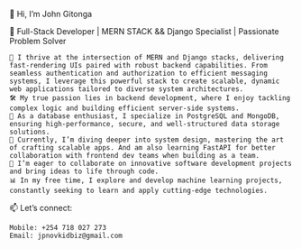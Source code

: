
👋 Hi, I’m John Gitonga

🎯 Full-Stack Developer | MERN STACK && Django Specialist | Passionate Problem Solver

    🚀 I thrive at the intersection of MERN and Django stacks, delivering fast-rendering UIs paired with robust backend capabilities. From seamless authentication and authorization to efficient messaging systems, I leverage this powerful stack to create scalable, dynamic web applications tailored to diverse system architectures.
    🛠️ My true passion lies in backend development, where I enjoy tackling complex logic and building efficient server-side systems.
    💾 As a database enthusiast, I specialize in PostgreSQL and MongoDB, ensuring high-performance, secure, and well-structured data storage solutions.
    🌱 Currently, I’m diving deeper into system design, mastering the art of crafting scalable apps. And am also learning FastAPI for better collaboration with frontend dev teams when building as a team.
    🤝 I’m eager to collaborate on innovative software development projects and bring ideas to life through code.
    📊 In my free time, I explore and develop machine learning projects, constantly seeking to learn and apply cutting-edge technologies.

📫 Let’s connect:

    Mobile: +254 718 027 273
    Email: jpnovkidbiz@gmail.com
